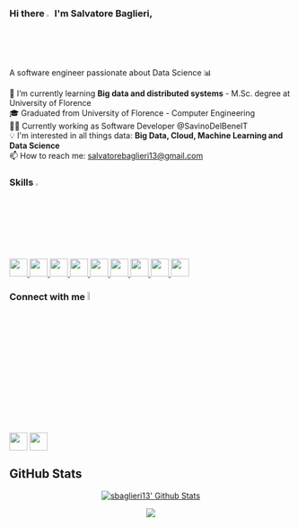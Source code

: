 ### Hi there <img src = "https://raw.githubusercontent.com/MartinHeinz/MartinHeinz/master/wave.gif" width = 2%> I'm Salvatore Baglieri,

A software engineer passionate about Data Science :bar_chart:

🌱 I’m currently learning **Big data and distributed systems** - M.Sc. degree at University of Florence <br>
🎓 Graduated from University of Florence - Computer Engineering <br>
👨‍💼 Currently working as Software Developer @SavinoDelBeneIT <br>
:bulb: I'm interested in all things data: **Big Data, Cloud, Machine Learning and Data Science** <br>
📫 How to reach me: salvatorebaglieri13@gmail.com

<h3> Skills <img src = "https://media2.giphy.com/media/QssGEmpkyEOhBCb7e1/giphy.gif?cid=ecf05e47a0n3gi1bfqntqmob8g9aid1oyj2wr3ds3mg700bl&rid=giphy.gif" width = 3%> </h3>
<a href= https://github.com/sbaglieri13?tab=repositories&q=&type=&language=python&sort= > <img width ='32px' src ='https://raw.githubusercontent.com/rahulbanerjee26/githubAboutMeGenerator/main/icons/python.svg'> </a>
<a href= https://github.com/sbaglieri13?tab=repositories&q=&type=&language=java&sort= > <img width ='32px' src ='https://raw.githubusercontent.com/rahulbanerjee26/githubAboutMeGenerator/main/icons/java.svg'> </a>
<a href= https://github.com/sbaglieri13?tab=repositories&q=&type=&language=django&sort= > <img width ='32px' src ='https://raw.githubusercontent.com/rahulbanerjee26/githubAboutMeGenerator/main/icons/django.svg'> </a>
<a href= https://github.com/sbaglieri13?tab=repositories&q=&type=&language=git&sort= > <img width ='32px' src ='https://raw.githubusercontent.com/rahulbanerjee26/githubAboutMeGenerator/main/icons/git.svg'> </a>
<a href= https://github.com/sbaglieri13?tab=repositories&q=&type=&language=postgresql&sort= > <img width ='32px' src ='https://raw.githubusercontent.com/rahulbanerjee26/githubAboutMeGenerator/main/icons/postgresql.svg'> </a>
<a href= https://github.com/sbaglieri13?tab=repositories&q=&type=&language=bootstrap&sort= > <img width ='32px' src ='https://raw.githubusercontent.com/rahulbanerjee26/githubAboutMeGenerator/main/icons/bootstrap.svg'> </a>
<a href= https://github.com/sbaglieri13?tab=repositories&q=&type=&language=html&sort= > <img width ='32px' src ='https://raw.githubusercontent.com/rahulbanerjee26/githubAboutMeGenerator/main/icons/html.svg'> </a>
<a href= https://github.com/sbaglieri13?tab=repositories&q=&type=&language=css&sort= > <img width ='32px' src ='https://raw.githubusercontent.com/rahulbanerjee26/githubAboutMeGenerator/main/icons/css.svg'> </a>
<a href= https://github.com/sbaglieri13?tab=repositories&q=&type=&language=linux&sort= > <img width ='32px' src ='https://raw.githubusercontent.com/rahulbanerjee26/githubAboutMeGenerator/main/icons/linux.svg'> </a>

<h3> Connect with me <img src='https://raw.githubusercontent.com/ShahriarShafin/ShahriarShafin/main/Assets/handshake.gif' width="6%"> </h3>
<a href = 'https://www.github.com/sbaglieri13'> <img width = '32px' align= 'center' src="https://raw.githubusercontent.com/rahulbanerjee26/githubAboutMeGenerator/main/icons/github.svg"/></a> 
<a href = 'https://www.linkedin.com/in/salvatore-baglieri'> <img width = '32px' align= 'center' src="https://raw.githubusercontent.com/rahulbanerjee26/githubAboutMeGenerator/main/icons/linked-in-alt.svg"/></a> 

<br>

## GitHub Stats

<p align="center">
<a href="https://github.com/anuraghazra/github-readme-stats">
<img src="https://github-readme-stats.vercel.app/api?username=sbaglieri13&show_icons=True&theme=light" alt="sbaglieri13' Github Stats"/></a>
</p>
<p align="center">
<img align="center" src="https://komarev.com/ghpvc/?username=sbaglieri13"/>
</p>


